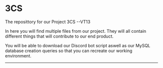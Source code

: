 # 3CS
The reposittory for our Project 3CS --VT13

In here you will find multiple files from our project.
They will all contain different things that will contribute to our end product.

You will be able to download our Discord bot script aswell as our MySQL database creation queries so that you can recreate our working environment.

----------------------------------------------------------------------------------------------------------------------------------
